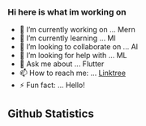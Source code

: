 ### Hi here is what im working on

- 🔭 I’m currently working on ... Mern
- 🌱 I’m currently learning ... Ml
- 👯 I’m looking to collaborate on ... AI
- 🤔 I’m looking for help with ... ML
- 💬 Ask me about ... Flutter
- 📫 How to reach me: ... [Linktree](https://linktr.ee/malik_huzafah)
- ⚡ Fun fact: ... Hello!

## Github Statistics
[](https://github-readme-stats.vercel.app/api?username=malikhuzafah&show_icons=true&theme=gotham)
